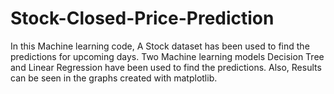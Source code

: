# Stock-Closed-Price-Prediction
In this Machine learning code, A Stock dataset has been used to find the predictions for upcoming days. Two Machine learning models Decision Tree and Linear Regression have been used to find the predictions. Also, Results can be seen in the graphs created with matplotlib.
